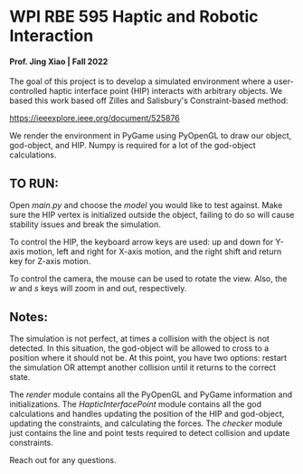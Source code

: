 # WPI RBE 595 Haptic and Robotic Interaction
#### Prof. Jing Xiao | Fall 2022

The goal of this project is to develop a simulated environment where a user-controlled haptic interface point (HIP) interacts with arbitrary objects.
We based this work based off Zilles and Salisbury's Constraint-based method:

https://ieeexplore.ieee.org/document/525876

We render the environment in PyGame using PyOpenGL to draw our object, god-object, and HIP. Numpy is required for a lot of the god-object calculations.

## TO RUN:

Open _main.py_ and choose the _model_ you would like to test against. Make sure the HIP vertex is initialized outside the object, failing to do so 
will cause stability issues and break the simulation.

To control the HIP, the keyboard arrow keys are used: up and down for Y-axis motion, left and right for X-axis motion, and the right shift and return key for Z-axis motion. 

To control the camera, the mouse can be used to rotate the view. Also, the _w_ and _s_ keys will zoom in and out, respectively.

## Notes:

The simulation is not perfect, at times a collision with the object is not detected. In this situation, the god-object will be allowed to cross to a position where it should not be. At this point, you have two options: restart the simulation OR attempt another collision until it returns to the correct state.

The _render_ module contains all the PyOpenGL and PyGame information and initializations. 
The _HapticInterfacePoint_ module contains all the god calculations and handles updating the position of the HIP and god-object, updating the constraints, and calculating the forces.
The _checker_ module just contains the line and point tests required to detect collision and update constraints.

Reach out for any questions.
